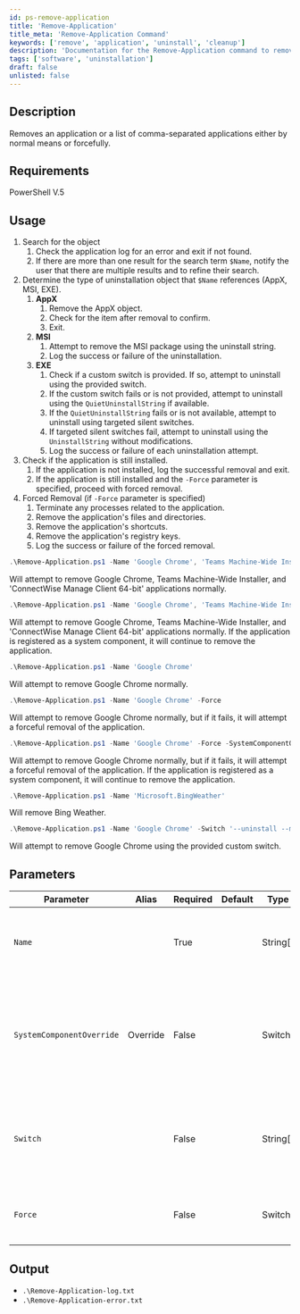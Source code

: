 ```yaml
---
id: ps-remove-application
title: 'Remove-Application'
title_meta: 'Remove-Application Command'
keywords: ['remove', 'application', 'uninstall', 'cleanup']
description: 'Documentation for the Remove-Application command to remove an application or list of applications either by normal means or forcefully.'
tags: ['software', 'uninstallation']
draft: false
unlisted: false
---
```


## Description

Removes an application or a list of comma-separated applications either by normal means or forcefully.

## Requirements

PowerShell V.5

## Usage

1. Search for the object
    1. Check the application log for an error and exit if not found.
    2. If there are more than one result for the search term `$Name`, notify the user that there are multiple results and to refine their search.
2. Determine the type of uninstallation object that `$Name` references (AppX, MSI, EXE).
    1. **AppX**
        1. Remove the AppX object.
        2. Check for the item after removal to confirm.
        3. Exit.
    2. **MSI**
        1. Attempt to remove the MSI package using the uninstall string.
        2. Log the success or failure of the uninstallation.
    3. **EXE**
        1. Check if a custom switch is provided. If so, attempt to uninstall using the provided switch.
        2. If the custom switch fails or is not provided, attempt to uninstall using the `QuietUninstallString` if available.
        3. If the `QuietUninstallString` fails or is not available, attempt to uninstall using targeted silent switches.
        4. If targeted silent switches fail, attempt to uninstall using the `UninstallString` without modifications.
        5. Log the success or failure of each uninstallation attempt.
3. Check if the application is still installed.
    1. If the application is not installed, log the successful removal and exit.
    2. If the application is still installed and the `-Force` parameter is specified, proceed with forced removal.
4. Forced Removal (if `-Force` parameter is specified)
    1. Terminate any processes related to the application.
    2. Remove the application's files and directories.
    3. Remove the application's shortcuts.
    4. Remove the application's registry keys.
    5. Log the success or failure of the forced removal.

```powershell
.\Remove-Application.ps1 -Name 'Google Chrome', 'Teams Machine-Wide Installer', 'ConnectWise Manage Client 64-bit'
```
Will attempt to remove Google Chrome, Teams Machine-Wide Installer, and 'ConnectWise Manage Client 64-bit' applications normally.

```powershell
.\Remove-Application.ps1 -Name 'Google Chrome', 'Teams Machine-Wide Installer', 'ConnectWise Manage Client 64-bit' -SystemComponentOverride
```
Will attempt to remove Google Chrome, Teams Machine-Wide Installer, and 'ConnectWise Manage Client 64-bit' applications normally. If the application is registered as a system component, it will continue to remove the application.

```powershell
.\Remove-Application.ps1 -Name 'Google Chrome'
```
Will attempt to remove Google Chrome normally.

```powershell
.\Remove-Application.ps1 -Name 'Google Chrome' -Force
```
Will attempt to remove Google Chrome normally, but if it fails, it will attempt a forceful removal of the application.

```powershell
.\Remove-Application.ps1 -Name 'Google Chrome' -Force -SystemComponentOverride
```
Will attempt to remove Google Chrome normally, but if it fails, it will attempt a forceful removal of the application. If the application is registered as a system component, it will continue to remove the application.

```powershell
.\Remove-Application.ps1 -Name 'Microsoft.BingWeather'
```
Will remove Bing Weather.

```powershell
.\Remove-Application.ps1 -Name 'Google Chrome' -Switch '--uninstall --multi-install --chrome --system-level --force-uninstall'
```
Will attempt to remove Google Chrome using the provided custom switch.

## Parameters

| Parameter                     | Alias              | Required | Default | Type      | Description                                                                                                                                              |
|-------------------------------|--------------------|----------|---------|-----------|----------------------------------------------------------------------------------------------------------------------------------------------------------|
| `Name`                        |                    | True     |         | String[]  | The name or the comma-separated list of the name of the application(s) as they appear in the programs list.                                            |
| `SystemComponentOverride`     | Override           | False    |         | Switch    | The default action of this script is to not remove any item that holds the `SystemComponent` registry key at a value of 1. Using `SystemComponentOverride`, you can bypass that default and remove items classified as system components. |
| `Switch`                      |                    | False    |         | String[]  | Specifies the custom switch(es) to be used during the uninstall process. This parameter is useful when the default silent switches do not work for a specific application. |
| `Force`                       |                    | False    |         | Switch    | Forces the removal of the application using an aggressive approach if the normal uninstallation methods fail.                                          |

## Output

- `.\Remove-Application-log.txt`
- `.\Remove-Application-error.txt`


